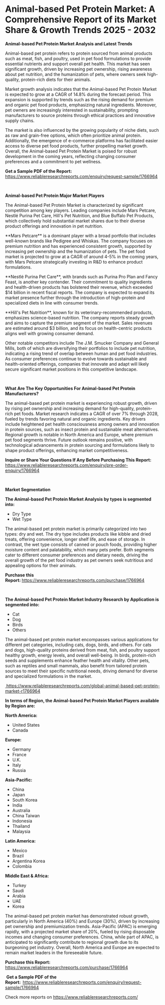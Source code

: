 <p><h1>Animal-based Pet Protein Market: A Comprehensive Report of its Market Share & Growth Trends 2025 - 2032</h1></p><p><strong>Animal-based Pet Protein Market Analysis and Latest Trends</strong></p>
<p><p>Animal-based pet protein refers to protein sourced from animal products such as meat, fish, and poultry, used in pet food formulations to provide essential nutrients and support overall pet health. This market has seen significant growth, driven by increasing pet ownership, rising awareness about pet nutrition, and the humanization of pets, where owners seek high-quality, protein-rich diets for their animals.</p><p>Market growth analysis indicates that the Animal-based Pet Protein Market is expected to grow at a CAGR of 14.8% during the forecast period. This expansion is supported by trends such as the rising demand for premium and organic pet food products, emphasizing natural ingredients. Moreover, pet owners are increasingly interested in sustainability, prompting manufacturers to source proteins through ethical practices and innovative supply chains.</p><p>The market is also influenced by the growing popularity of niche diets, such as raw and grain-free options, which often prioritize animal protein. Additionally, the emergence of e-commerce platforms has facilitated easier access to diverse pet food products, further propelling market growth. Overall, the Animal-based Pet Protein Market is poised for robust development in the coming years, reflecting changing consumer preferences and a commitment to pet wellness.</p></p>
<p><strong>Get a Sample PDF of the Report:&nbsp;</strong> <a href="https://www.reliableresearchreports.com/enquiry/request-sample/1766964?utm_campaign=2327&utm_medium=2&utm_source=Github&utm_content=ia&utm_term=15022025&utm_id=animal-based-pet-protein">https://www.reliableresearchreports.com/enquiry/request-sample/1766964</a></p>
<p>&nbsp;</p>
<p><strong>Animal-based Pet Protein Major Market Players</strong></p>
<p><p>The Animal-based Pet Protein Market is characterized by significant competition among key players. Leading companies include Mars Petcare, Nestlé Purina Pet Care, Hill's Pet Nutrition, and Blue Buffalo Pet Products, which collectively hold substantial market shares due to their diverse product offerings and innovation in pet nutrition.</p><p>**Mars Petcare** is a dominant player with a broad portfolio that includes well-known brands like Pedigree and Whiskas. The company focuses on premium nutrition and has experienced consistent growth, supported by increasing pet ownership and the humanization of pets. The pet food market is projected to grow at a CAGR of around 4-5% in the coming years, with Mars Petcare strategically investing in R&D to enhance product formulations. </p><p>**Nestlé Purina Pet Care**, with brands such as Purina Pro Plan and Fancy Feast, is another key contender. Their commitment to quality ingredients and health-driven products has bolstered their revenue, which exceeded $14 billion in recent fiscal reports. The company is expected to expand its market presence further through the introduction of high-protein and specialized diets in line with consumer trends.</p><p>**Hill's Pet Nutrition**, known for its veterinary-recommended products, emphasizes science-based nutrition. The company reports steady growth and aims to capture the premium segment of the market. Sales revenues are estimated around $3 billion, and its focus on health-centric products aligns well with growing consumer demand.</p><p>Other notable competitors include The J.M. Smucker Company and General Mills, both of which are diversifying their portfolios to include pet nutrition, indicating a rising trend of overlap between human and pet food industries. As consumer preferences continue to evolve towards sustainable and health-oriented offerings, companies that innovate and adapt will likely secure significant market positions in this competitive landscape.</p></p>
<p>&nbsp;</p>
<p><strong>What Are The Key Opportunities For Animal-based Pet Protein Manufacturers?</strong></p>
<p><p>The animal-based pet protein market is experiencing robust growth, driven by rising pet ownership and increasing demand for high-quality, protein-rich pet foods. Market research indicates a CAGR of over 7% through 2028, fueled by trends favoring natural and organic ingredients. Key drivers include heightened pet health consciousness among owners and innovation in protein sources, such as insect protein and sustainable meat alternatives. Regional growth is notable in North America and Europe, where premium pet food segments thrive. Future outlook remains positive, with technological advancements in protein sourcing and formulations likely to shape product offerings, enhancing market competitiveness.</p></p>
<p><strong>Inquire or Share Your Questions If Any Before Purchasing This Report:</strong> <a href="https://www.reliableresearchreports.com/enquiry/pre-order-enquiry/1766964?utm_campaign=2327&utm_medium=2&utm_source=Github&utm_content=ia&utm_term=15022025&utm_id=animal-based-pet-protein">https://www.reliableresearchreports.com/enquiry/pre-order-enquiry/1766964</a></p>
<p>&nbsp;</p>
<p><strong>Market Segmentation</strong></p>
<p><strong>The Animal-based Pet Protein Market Analysis by types is segmented into:</strong></p>
<p><ul><li>Dry Type</li><li>Wet Type</li></ul></p>
<p><p>The animal-based pet protein market is primarily categorized into two types: dry and wet. The dry type includes products like kibble and dried treats, offering convenience, longer shelf life, and ease of storage. In contrast, the wet type consists of canned or pouch foods, providing higher moisture content and palatability, which many pets prefer. Both segments cater to different consumer preferences and dietary needs, driving the overall growth of the pet food industry as pet owners seek nutritious and appealing options for their animals.</p></p>
<p><strong>Purchase this Report:&nbsp;</strong><a href="https://www.reliableresearchreports.com/purchase/1766964?utm_campaign=2327&utm_medium=2&utm_source=Github&utm_content=ia&utm_term=15022025&utm_id=animal-based-pet-protein">https://www.reliableresearchreports.com/purchase/1766964</a></p>
<p>&nbsp;</p>
<p><strong>The Animal-based Pet Protein Market Industry Research by Application is segmented into:</strong></p>
<p><ul><li>Cat</li><li>Dog</li><li>Birds</li><li>Others</li></ul></p>
<p><p>The animal-based pet protein market encompasses various applications for different pet categories, including cats, dogs, birds, and others. For cats and dogs, high-quality proteins derived from meat, fish, and poultry support healthy growth, energy levels, and overall well-being. In birds, protein-rich seeds and supplements enhance feather health and vitality. Other pets, such as reptiles and small mammals, also benefit from tailored protein sources to meet their specific nutritional needs, driving demand for diverse and specialized formulations in the market.</p></p>
<p><a href="https://www.reliableresearchreports.com/global-animal-based-pet-protein-market-r1766964?utm_campaign=2327&utm_medium=2&utm_source=Github&utm_content=ia&utm_term=15022025&utm_id=animal-based-pet-protein">&nbsp;https://www.reliableresearchreports.com/global-animal-based-pet-protein-market-r1766964</a></p>
<p><strong>In terms of Region, the Animal-based Pet Protein Market Players available by Region are:</strong></p>
<p>
    <p> <strong> North America: </strong>
        <ul>
            <li>United States</li>
            <li>Canada</li>
        </ul>
        </p> 
    <p> <strong> Europe: </strong>
        <ul>
            <li>Germany</li>
            <li>France</li>
            <li>U.K.</li>
            <li>Italy</li>
            <li>Russia</li>
        </ul>
        </p> 
    <p> <strong> Asia-Pacific: </strong>
        <ul>
            <li>China</li>
            <li>Japan</li>
            <li>South Korea</li>
            <li>India</li>
            <li>Australia</li>
            <li>China Taiwan</li>
            <li>Indonesia</li>
            <li>Thailand</li>
            <li>Malaysia</li>
        </ul>
        </p> 
    <p> <strong> Latin America: </strong>
        <ul>
            <li>Mexico</li>
            <li>Brazil</li>
            <li>Argentina Korea</li>
            <li>Colombia</li>
        </ul>
        </p> 
    <p> <strong> Middle East & Africa: </strong>
        <ul>
            <li>Turkey</li>
            <li>Saudi</li>
            <li>Arabia</li>
            <li>UAE</li>
            <li>Korea</li>
        </ul>
    </p>
    </p>
<p><p>The animal-based pet protein market has demonstrated robust growth, particularly in North America (40%) and Europe (30%), driven by increasing pet ownership and premiumization trends. Asia-Pacific (APAC) is emerging rapidly, with a projected market share of 20%, fueled by rising disposable incomes and changing consumer preferences. China, while part of APAC, is anticipated to significantly contribute to regional growth due to its burgeoning pet industry. Overall, North America and Europe are expected to remain market leaders in the foreseeable future.</p></p>
<p><strong>Purchase this Report: </strong><a href="https://www.reliableresearchreports.com/purchase/1766964?utm_campaign=2327&utm_medium=2&utm_source=Github&utm_content=ia&utm_term=15022025&utm_id=animal-based-pet-protein">https://www.reliableresearchreports.com/purchase/1766964</a></p>
<p>&nbsp;<strong>Get a Sample PDF of the Report:&nbsp;&nbsp;</strong><a href="https://www.reliableresearchreports.com/enquiry/request-sample/1766964?utm_campaign=2327&utm_medium=2&utm_source=Github&utm_content=ia&utm_term=15022025&utm_id=animal-based-pet-protein">https://www.reliableresearchreports.com/enquiry/request-sample/1766964</a></p>
<p><strong></strong></p>
<p>Check more reports on <a href="https://www.reliableresearchreports.com/?utm_campaign=2327&utm_medium=2&utm_source=Github&utm_content=ia&utm_term=15022025&utm_id=animal-based-pet-protein">https://www.reliableresearchreports.com/</a></p>